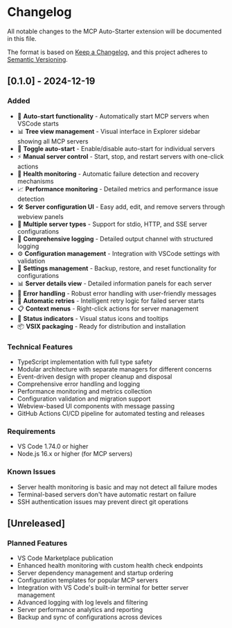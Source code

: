 # Changelog

All notable changes to the MCP Auto-Starter extension will be documented in this file.

The format is based on [Keep a Changelog](https://keepachangelog.com/en/1.0.0/),
and this project adheres to [Semantic Versioning](https://semver.org/spec/v2.0.0.html).

## [0.1.0] - 2024-12-19

### Added
- 🚀 **Auto-start functionality** - Automatically start MCP servers when VSCode starts
- 📊 **Tree view management** - Visual interface in Explorer sidebar showing all MCP servers
- 🔄 **Toggle auto-start** - Enable/disable auto-start for individual servers
- ⚡ **Manual server control** - Start, stop, and restart servers with one-click actions
- 💚 **Health monitoring** - Automatic failure detection and recovery mechanisms
- 📈 **Performance monitoring** - Detailed metrics and performance issue detection
- 🛠️ **Server configuration UI** - Easy add, edit, and remove servers through webview panels
- 🎯 **Multiple server types** - Support for stdio, HTTP, and SSE server configurations
- 📝 **Comprehensive logging** - Detailed output channel with structured logging
- ⚙️ **Configuration management** - Integration with VSCode settings with validation
- 🔧 **Settings management** - Backup, restore, and reset functionality for configurations
- 📊 **Server details view** - Detailed information panels for each server
- 🚨 **Error handling** - Robust error handling with user-friendly messages
- 🔄 **Automatic retries** - Intelligent retry logic for failed server starts
- 📋 **Context menus** - Right-click actions for server management
- 🎨 **Status indicators** - Visual status icons and tooltips
- 📦 **VSIX packaging** - Ready for distribution and installation

### Technical Features
- TypeScript implementation with full type safety
- Modular architecture with separate managers for different concerns
- Event-driven design with proper cleanup and disposal
- Comprehensive error handling and logging
- Performance monitoring and metrics collection
- Configuration validation and migration support
- Webview-based UI components with message passing
- GitHub Actions CI/CD pipeline for automated testing and releases

### Requirements
- VS Code 1.74.0 or higher
- Node.js 16.x or higher (for MCP servers)

### Known Issues
- Server health monitoring is basic and may not detect all failure modes
- Terminal-based servers don't have automatic restart on failure
- SSH authentication issues may prevent direct git operations

## [Unreleased]

### Planned Features
- VS Code Marketplace publication
- Enhanced health monitoring with custom health check endpoints
- Server dependency management and startup ordering
- Configuration templates for popular MCP servers
- Integration with VS Code's built-in terminal for better server management
- Advanced logging with log levels and filtering
- Server performance analytics and reporting
- Backup and sync of configurations across devices
